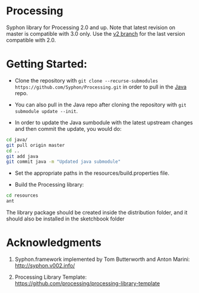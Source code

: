 Processing
==========

Syphon library for Processing 2.0 and up. Note that latest revision on master is compatible with 3.0 only. Use the [v2 branch](https://github.com/Syphon/Processing/tree/v2) for the last version compatible with 2.0.

Getting Started:
====

* Clone the repository with ```git clone --recurse-submodules https://github.com/Syphon/Processing.git``` in order to pull in the <a href="https://github.com/Syphon/Java">Java</a> repo.

* You can also pull in the Java repo after cloning the repository with ```git submodule update --init```.

* In order to update the Java sumbodule with the latest upstream changes and then commit the update, you would do:

```bash
cd java/
git pull origin master
cd ..
git add java
git commit java -m "Updated java submodule"
```

* Set the appropriate paths in the resources/build.properties file.

* Build the Processing library:

```bash
cd resources
ant
```

The library package should be created inside the distribution folder, and it should also be installed in the sketchbook folder

Acknowledgments
====

1) Syphon.framework implemented by Tom Butterworth and Anton Marini:
http://syphon.v002.info/

2) Processing Library Template:
https://github.com/processing/processing-library-template
